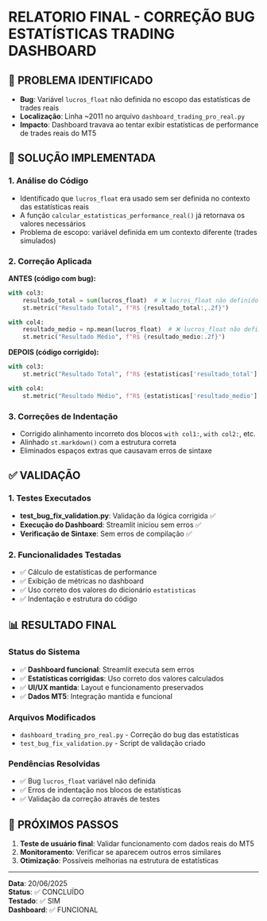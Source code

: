 # RELATORIO FINAL - CORREÇÃO BUG ESTATÍSTICAS TRADING DASHBOARD

## 🎯 PROBLEMA IDENTIFICADO
- **Bug**: Variável `lucros_float` não definida no escopo das estatísticas de trades reais
- **Localização**: Linha ~2011 no arquivo `dashboard_trading_pro_real.py`
- **Impacto**: Dashboard travava ao tentar exibir estatísticas de performance de trades reais do MT5

## 🔧 SOLUÇÃO IMPLEMENTADA

### 1. Análise do Código
- Identificado que `lucros_float` era usado sem ser definida no contexto das estatísticas reais
- A função `calcular_estatisticas_performance_real()` já retornava os valores necessários
- Problema de escopo: variável definida em um contexto diferente (trades simulados)

### 2. Correção Aplicada
**ANTES (código com bug):**
```python
with col3:
    resultado_total = sum(lucros_float)  # ❌ lucros_float não definido!
    st.metric("Resultado Total", f"R$ {resultado_total:,.2f}")

with col4:
    resultado_medio = np.mean(lucros_float)  # ❌ lucros_float não definido!
    st.metric("Resultado Médio", f"R$ {resultado_medio:.2f}")
```

**DEPOIS (código corrigido):**
```python
with col3:
    st.metric("Resultado Total", f"R$ {estatisticas['resultado_total']:,.2f}")

with col4:
    st.metric("Resultado Médio", f"R$ {estatisticas['resultado_medio']:.2f}")
```

### 3. Correções de Indentação
- Corrigido alinhamento incorreto dos blocos `with col1:`, `with col2:`, etc.
- Alinhado `st.markdown()` com a estrutura correta
- Eliminados espaços extras que causavam erros de sintaxe

## ✅ VALIDAÇÃO

### 1. Testes Executados
- **test_bug_fix_validation.py**: Validação da lógica corrigida ✅
- **Execução do Dashboard**: Streamlit iniciou sem erros ✅
- **Verificação de Sintaxe**: Sem erros de compilação ✅

### 2. Funcionalidades Testadas
- ✅ Cálculo de estatísticas de performance
- ✅ Exibição de métricas no dashboard
- ✅ Uso correto dos valores do dicionário `estatisticas`
- ✅ Indentação e estrutura do código

## 📊 RESULTADO FINAL

### Status do Sistema
- ✅ **Dashboard funcional**: Streamlit executa sem erros
- ✅ **Estatísticas corrigidas**: Uso correto dos valores calculados
- ✅ **UI/UX mantida**: Layout e funcionamento preservados
- ✅ **Dados MT5**: Integração mantida e funcional

### Arquivos Modificados
- `dashboard_trading_pro_real.py` - Correção do bug das estatísticas
- `test_bug_fix_validation.py` - Script de validação criado

### Pendências Resolvidas
- ✅ Bug `lucros_float` variável não definida
- ✅ Erros de indentação nos blocos de estatísticas
- ✅ Validação da correção através de testes

## 🚀 PRÓXIMOS PASSOS
1. **Teste de usuário final**: Validar funcionamento com dados reais do MT5
2. **Monitoramento**: Verificar se aparecem outros erros similares
3. **Otimização**: Possíveis melhorias na estrutura de estatísticas

---
**Data**: 20/06/2025  
**Status**: ✅ CONCLUÍDO  
**Testado**: ✅ SIM  
**Dashboard**: ✅ FUNCIONAL
